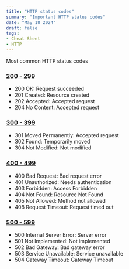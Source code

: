 ```yaml
---
title: "HTTP status codes"
summary: "Important HTTP status codes"
date: "May 18 2024"
draft: false
tags:
- Cheat Sheet
- HTTP
---
```


Most common HTTP status codes

### <a href="https://developer.mozilla.org/en-US/docs/Web/HTTP/Status#successful_responses" target="_blank">200 - 299</a>
- 200 OK: Request succeeded
- 201 Created: Resource created
- 202 Accepted: Accepted request
- 204 No Content: Accepted request

### <a href="https://developer.mozilla.org/en-US/docs/Web/HTTP/Status#redirection_messages" target="_blank">300 - 399</a>

- 301 Moved Permanently: Accepted request
- 302 Found: Temporarily moved
- 304 Not Modified: Not modified

### <a href="https://developer.mozilla.org/en-US/docs/Web/HTTP/Status#client_error_responses" target="_blank">400 - 499</a>
- 400 Bad Request: Bad request error
- 401 Unauthorized: Needs authentication
- 403 Forbidden: Access Forbidden
- 404 Not Found: Resource Not Found
- 405 Not Allowed: Method not allowed
- 408 Request Timeout: Request timed out

### <a href="https://developer.mozilla.org/en-US/docs/Web/HTTP/Status#server_error_responses" target="_blank">500 - 599</a>
- 500 Internal Server Error: Server error
- 501 Not Implemented: Not implemented
- 502 Bad Gateway: Bad gateway error
- 503 Service Unavailable: Service unavailable
- 504 Gateway Timeout: Gateway Timeout